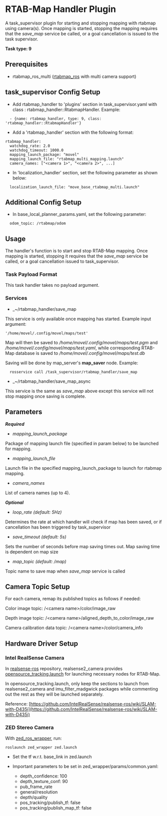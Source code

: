 # RTAB-Map Handler Plugin

A task\_supervisor plugin for starting and stopping mapping with rtabmap using camera(s). Once mapping is started, stopping the mapping requires that the *save_map* service be called, or a goal cancellation is issued to the task supervisor.

**Task type: 9**

## Prerequisites

* rtabmap\_ros\_multi ([rtabmap\_ros](http://wiki.ros.org/rtabmap_ros) with multi camera support)

## task\_supervisor Config Setup
* Add rtabmap\_handler to 'plugins' section in task\_supervisor.yaml with class : rtabmap\_handler::RtabmapHandler. Example:

```
  - {name: rtabmap_handler, type: 9, class: 'rtabmap_handler::RtabmapHandler'}
```

* Add a 'rtabmap\_handler' section with the following format:

```
rtabmap_handler:
  watchdog_rate: 2.0
  watchdog_timeout: 1000.0
  mapping_launch_package: "movel"
  mapping_launch_file: "rtabmap_multi_mapping.launch"
  camera_names: ["<camera 1>", "<camera 2>", ...]
```

* In 'localization\_handler' section, set the following parameter as shown below:

```
  localization_launch_file: "move_base_rtabmap_multi.launch"
```

## Additional Config Setup

* In base\_local\_planner\_params.yaml, set the following parameter:

```
  odom_topic: /rtabmap/odom
```

## Usage

The handler's function is to start and stop RTAB-Map mapping. Once mapping is started, stopping it requires that the *save_map* service be called, or a goal cancellation issued to task\_supervisor.

### Task Payload Format

This task handler takes no payload argument.

### Services

* \_~/rtabmap\_handler/save\_map

This service is only available once mapping has started. Example input argument:

```
'/home/movel/.config/movel/maps/test'
```
Map will then be saved to */home/movel/.config/movel/maps/test.pgm* and */home/movel/.config/movel/maps/test.yaml*, while corresponding RTAB-Map database is saved to */home/movel/.config/movel/maps/test.db*

Saving will be done by map\_server's **map_saver** node. Example:

      rosservice call /task_supervisor/rtabmap_handler/save_map

* \_~/rtabmap\_handler/save\_map\_async

This service is the same as *save_map* above except this service will not stop mapping once saving is complete.

## Parameters

***Required***

* *mapping_launch_package*

Package of mapping launch file (specified in param below) to be launched for mapping.

* *mapping_launch_file*

Launch file in the specified mapping_launch_package to launch for rtabmap mapping.

* *camera_names*

List of camera names (up to 4).

***Optional***

* *loop_rate (default: 5Hz)*

Determines the rate at which handler will check if map has been saved, or if cancellation has been triggered by task_supervisor

* *save_timeout (default: 5s)*

Sets the number of seconds before map saving times out. Map saving time is dependent on map size

* *map_topic (default: /map)*

Topic name to save map when *save_map* service is called

## Camera Topic Setup

For each camera, remap its published topics as follows if needed:

Color image topic: /\<camera name\>/color/image_raw

Depth image topic: /\<camera name\>/aligned\_depth\_to\_color/image\_raw

Camera calibration data topic: /\<camera name\>/color/camera_info

## Hardware Driver Setup

### Intel RealSense Camera

In [realsense-ros](https://github.com/IntelRealSense/realsense-ros) repository, realsense2\_camera provides [opensource\_tracking.launch](https://github.com/IntelRealSense/realsense-ros/blob/development/realsense2_camera/launch/opensource_tracking.launch) for launching necessary nodes for RTAB-Map.

In opensource\_tracking.launch, only keep the sections to launch from realsense2\_camera and imu\_filter\_madgwick packages while commenting out the rest as they will be launched separately.

Reference: [https://github.com/IntelRealSense/realsense-ros/wiki/SLAM-with-D435i](https://github.com/IntelRealSense/realsense-ros/wiki/SLAM-with-D435i)

### ZED Stereo Camera

With [zed_ros_wrapper](https://github.com/stereolabs/zed-ros-wrapper), run:

```
roslaunch zed_wrapper zed.launch
```

* Set the tf w.r.t. base_link in zed.launch

* Important parameters to be set in zed_wrapper/params/common.yaml:
  * depth\_confidence: 100
  * depth\_texture\_conf: 90
  * pub\_frame\_rate
  * general/resolution
  * depth/quality
  * pos\_tracking/publish\_tf: false
  * pos\_tracking/publish\_map\_tf: false
